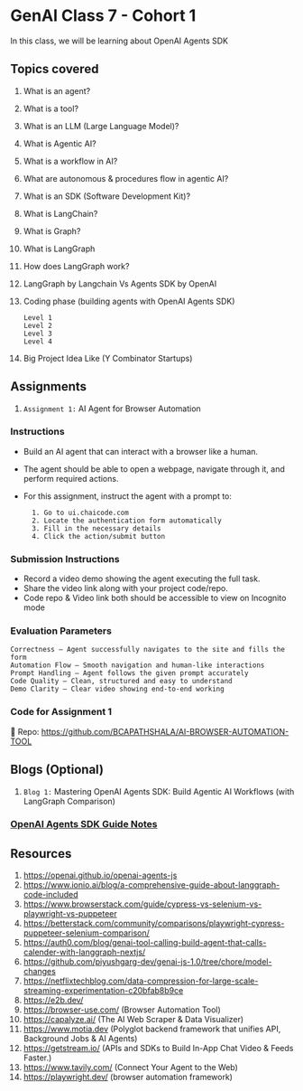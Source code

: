 # GenAI Class 7 - Cohort 1

In this class, we will be learning about OpenAI Agents SDK

## Topics covered

1.  What is an agent?
2.  What is a tool?
3.  What is an LLM (Large Language Model)?
4.  What is Agentic AI?
5.  What is a workflow in AI?
6.  What are autonomous & procedures flow in agentic AI?
7.  What is an SDK (Software Development Kit)?
8.  What is LangChain?
9.  What is Graph?
10. What is LangGraph
11. How does LangGraph work?
12. LangGraph by Langchain Vs Agents SDK by OpenAI
13. Coding phase (building agents with OpenAI Agents SDK)

        Level 1
        Level 2
        Level 3
        Level 4

14. Big Project Idea Like (Y Combinator Startups)

## Assignments

1. `Assignment 1:` AI Agent for Browser Automation

### Instructions

- Build an AI agent that can interact with a browser like a human.

- The agent should be able to open a webpage, navigate through it, and perform required actions.

- For this assignment, instruct the agent with a prompt to:

        1. Go to ui.chaicode.com
        2. Locate the authentication form automatically
        3. Fill in the necessary details
        4. Click the action/submit button

### Submission Instructions

- Record a video demo showing the agent executing the full task.
- Share the video link along with your project code/repo.
- Code repo & Video link both should be accessible to view on Incognito mode

### Evaluation Parameters

    Correctness – Agent successfully navigates to the site and fills the form
    Automation Flow – Smooth navigation and human-like interactions
    Prompt Handling – Agent follows the given prompt accurately
    Code Quality – Clean, structured and easy to understand
    Demo Clarity – Clear video showing end-to-end working

### Code for Assignment 1

📂 Repo: https://github.com/BCAPATHSHALA/AI-BROWSER-AUTOMATION-TOOL

## Blogs (Optional)

1. `Blog 1:` Mastering OpenAI Agents SDK: Build Agentic AI Workflows (with LangGraph Comparison)

### [OpenAI Agents SDK Guide Notes](https://bcapathshala.hashnode.dev/openai-agents-sdk-guide)

## Resources

1. https://openai.github.io/openai-agents-js
2. https://www.ionio.ai/blog/a-comprehensive-guide-about-langgraph-code-included
3. https://www.browserstack.com/guide/cypress-vs-selenium-vs-playwright-vs-puppeteer
4. https://betterstack.com/community/comparisons/playwright-cypress-puppeteer-selenium-comparison/
5. https://auth0.com/blog/genai-tool-calling-build-agent-that-calls-calender-with-langgraph-nextjs/
6. https://github.com/piyushgarg-dev/genai-js-1.0/tree/chore/model-changes
7. https://netflixtechblog.com/data-compression-for-large-scale-streaming-experimentation-c20bfab8b9ce
8. https://e2b.dev/
9. https://browser-use.com/ (Browser Automation Tool)
10. https://capalyze.ai/ (The AI Web Scraper & Data Visualizer)
11. https://www.motia.dev (Polyglot backend framework that unifies API, Background Jobs & AI Agents)
12. https://getstream.io/ (APIs and SDKs to Build In-App Chat Video & Feeds Faster.)
13. https://www.tavily.com/ (Connect Your Agent to the Web)
14. https://playwright.dev/ (browser automation framework)

